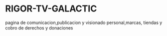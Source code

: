 # RIGOR-TV-GALACTIC
pagina de comunicacion,publicacion y visionado personal,marcas, tiendas y cobro de derechos y donaciones
